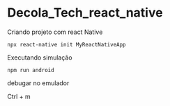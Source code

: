 # Decola_Tech_react_native

Criando projeto com react Native

```
npx react-native init MyReactNativeApp
```

Executando simulação 

```
npm run android
```



debugar no emulador

Ctrl + m